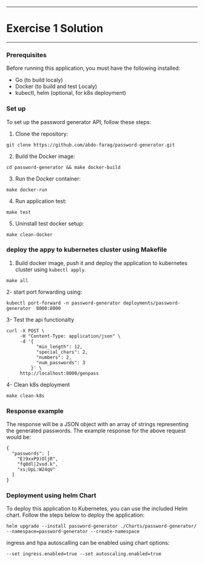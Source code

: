 --------------------------------------------------------------
# Exercise 1 Solution
--------------------------------------------------------------
### Prerequisites
Before running this application, you must have the following installed:

- Go (to build localy)
- Docker (to build and test Localy)
- kubectl, helm (optional, for k8s deployment)

### Set up

To set up the password generator API, follow these steps:

1. Clone the repository:
```
git clone https://github.com/abdo-farag/password-generator.git
```
2. Build the Docker image:
```
cd password-generator && make docker-build
```
3. Run the Docker container: 
```
make docker-run
```
4. Run application test:
```
make test
```
5. Uninstall test docker setup:
```
make clean-docker
```

### deploy the appy to kubernetes cluster using Makefile
1. Build docker image, push it and deploy the application to kubernetes cluster using `kubectl apply`.
```
make all
```
2- start port forwarding using:
```
kubectl port-forward -n password-generator deployments/password-generator  8000:8000
```

3- Test the api functionalty
```
curl -X POST \
     -H "Content-Type: application/json" \
     -d '{
           "min_length": 12,
           "special_chars": 2,
           "numbers": 2,
           "num_passwords": 3
         }' \
     http://localhost:8000/genpass
```

4- Clean k8s deployment
```
make clean-k8s
```
### Response example
The response will be a JSON object with an array of strings representing the generated passwords. The example response for the above request would be:
```
{
  "passwords": [
    "E)9xxP9)OljR",
    "fq8dl|2vxd.k",
    "xs;UpL:W24qV"
  ]
}
```
### Deployment using helm Chart
To deploy this application to Kubernetes, you can use the included Helm chart. Follow the steps below to deploy the application:
```
helm upgrade --install password-generator ./Charts/password-generator/ --namespace=password-generator --create-namespace
```

ingress and hpa autoscalling can be enabled using chart options:
```
--set ingress.enabled=true --set autoscaling.enabled=true
```